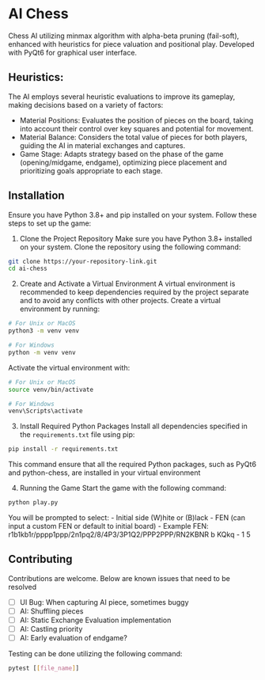 # AI Chess

Chess AI utilizing minmax algorithm with alpha-beta pruning (fail-soft), enhanced with heuristics for piece valuation and positional play. Developed with PyQt6 for graphical user interface.

## Heuristics:
The AI employs several heuristic evaluations to improve its gameplay, making decisions based on a variety of factors:
- Material Positions: Evaluates the position of pieces on the board, taking into account their control over key squares and potential for movement.
- Material Balance: Considers the total value of pieces for both players, guiding the AI in material exchanges and captures.
- Game Stage: Adapts strategy based on the phase of the game (opening/midgame, endgame), optimizing piece placement and prioritizing goals appropriate to each stage.


## Installation
Ensure you have Python 3.8+ and pip installed on your system. Follow these steps to set up the game:

1. Clone the Project Repository
Make sure you have Python 3.8+ installed on your system. Clone the repository using the following command:
```bash
git clone https://your-repository-link.git
cd ai-chess
```

2. Create and Activate a Virtual Environment
A virtual environment is recommended to keep dependencies required by the project separate and to avoid any conflicts with other projects. Create a virtual environment by running:
```bash
# For Unix or MacOS
python3 -m venv venv

# For Windows
python -m venv venv
```

Activate the virtual environment with:
```bash
# For Unix or MacOS
source venv/bin/activate

# For Windows
venv\Scripts\activate
```

3. Install Required Python Packages
Install all dependencies specified in the `requirements.txt` file using pip:
```bash
pip install -r requirements.txt
```
This command ensure that all the required Python packages, such as PyQt6 and python-chess, are installed in your virtual environment

4. Running the Game
Start the game with the following command:
```bash
python play.py
```
You will be prompted to select:
    - Initial side (W)hite or (B)lack
    - FEN (can input a custom FEN or default to initial board)
        - Example FEN: r1b1kb1r/pppp1ppp/2n1pq2/8/4P3/3P1Q2/PPP2PPP/RN2KBNR b KQkq - 1 5


## Contributing
Contributions are welcome. Below are known issues that need to be resolved
- [ ] UI Bug: When capturing AI piece, sometimes buggy
- [ ] AI: Shuffling pieces
- [ ] AI: Static Exchange Evaluation implementation
- [ ] AI: Castling priority
- [ ] AI: Early evaluation of endgame?

Testing can be done utilizing the following command:
```bash
pytest [[file_name]]
```

